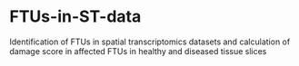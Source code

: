 # FTUs-in-ST-data
Identification of FTUs in spatial transcriptomics datasets and calculation of damage score in affected FTUs in healthy and diseased tissue slices
